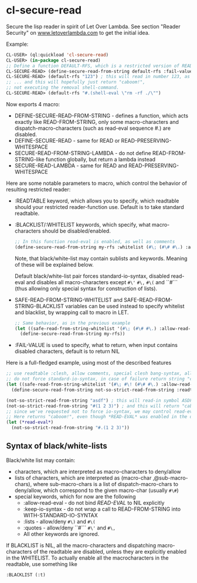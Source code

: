 cl-secure-read
==============

Secure the lisp reader in spirit of Let Over Lambda. See section "Reader Security" on www.letoverlambda.com
to get the initial idea.

Example:

```lisp
CL-USER> (ql:quickload 'cl-secure-read)
CL-USER> (in-package cl-secure-read)
;; Define a function DEFAULT-RFS, which is a restricted version of READ-FROM-STRING
CL-SECURE-READ> (define-secure-read-from-string default-rfs :fail-value "caboom!")
CL-SECURE-READ> (default-rfs "123") ; this will read in number 123, as expected ...
;; ... and this will hopefully just return "caboom!",
;; not executing the removal shell-command.
CL-SECURE-READ> (default-rfs "#.(shell-eval \"rm -rf ./\"")
```

Now exports 4 macro:

  *  DEFINE-SECURE-READ-FROM-STRING - defines a function, which acts exactly like READ-FROM-STRING,
     only some macro-characters and dispatch-macro-characters (such as read-eval sequence #.) are disabled.
  *  DEFINE-SECURE-READ - same for READ or READ-PRESERVING-WHITESPACE
  *  SECURE-READ-FROM-STRING-LAMBDA - do not define READ-FROM-STRING-like function globally, but
     return a lambda instead
  *  SECURE-READ-LAMBDA - same for READ and READ-PRESERVING-WHITESPACE

Here are some notable parameters to macro, which control the behavior of resulting restricted reader:

  *  :READTABLE keyword, which allows you to specify, which readtable should your restricted reader-function use.
     Default is to take standard readtable.
  *  :BLACKLIST/:WHITELIST keywords, which specify, what macro-characters should be disabled/enabled.

     ```lisp
     ;; In this function read-eval is enabled, as well as comments
     (define-secure-read-from-string my-rfs :whitelist (#\; (#\# #\.) :allow-read-eval))
     ```
     Note, that black/white-list may contain sublists and keywords. Meaning of these will be explained below.

     Default black/white-list pair forces standard-io-syntax, disabled read-eval and
     disables all macro-characters except `#\'` `#\,` `#\(` and ``#\```
     (thus allowing only special syntax for construction of lists).

  *  SAFE-READ-FROM-STRING-WHITELIST and SAFE-READ-FROM-STRING-BLACKLIST variables can be used instead
     to specify whitelist and blacklist, by wrapping call to macro in LET.

     ```lisp
     ;; Same behavior, as in the previous example
     (let ((safe-read-from-string-whitelist '(#\; (#\# #\.) :allow-read-eval)))
       (define-secure-read-from-string my-rfs))
     ```

  *  :FAIL-VALUE is used to specify, what to return, when input contains disabled characters,
     default is to return NIL

Here is a full-fledged example, using most of the described features

```lisp
;; use readtable :clesh, allow comments, special clesh bang-syntax, allow read-eval,
;; do not force standard-io-syntax, in case of failure return string "caboom!"
(let ((safe-read-from-string-whitelist '(#\; #\! (#\# #\.) :allow-read-eval :keep-io-syntax)))
  (define-secure-read-from-string not-so-strict-read-from-string :readtable :clesh :fail-value "caboom!"))

(not-so-strict-read-from-string "asdf") ; this will read-in symbol ASDF
(not-so-strict-read-from-string "#(1 2 3)") ; and this will return "caboom!"
;; since we've requested not to force io-syntax, we may control read-eval dynamically.
;; Here returns "caboom!", even though *READ-EVAL* was enabled in the definition
(let (*read-eval*)
  (not-so-strict-read-from-string "#.(1 2 3)"))
```

Syntax of black/white-lists
---------------------------

Black/white list may contain:

  * characters, which are interpreted as macro-characters to deny/allow
  * lists of characters, which are interpreted as (macro-char ,@sub-macro-chars), where
    sub-macro-chars is a list of dispatch-macro-chars to deny/allow, which correspond to the given macro-char
    (usually `#\#`)
  * special keywords, which for now are the following
    * :allow-read-eval - do not bind *READ-EVAL* to NIL explicitly
    * :keep-io-syntax - do not wrap a call to READ-FROM-STRING into WITH-STANDARD-IO-SYNTAX
    * :lists - allow/deny `#\)` and `#\(`
    * :quotes - allow/deny ``#\``` `#\'` and `#\,`
    * All other keywords are ignored.
   
If BLACKLIST is NIL, all the macro-characters and dispatching macro-characters of the readtable
are disabled, unless they are explicitly enabled in the WHITELIST.
To actually enable all the macrocharacters in the readtable, use something like
```lisp
:BLACKLIST (:t)
```
